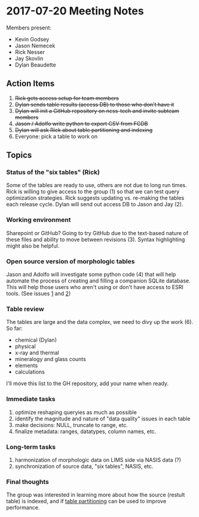 # 2017-07-20 Meeting Notes

Members present:

 * Kevin Godsey
 * Jason Nemecek
 * Rick Nesser
 * Jay Skovlin
 * Dylan Beaudette

## Action Items

 1. ~~Rick gets access setup for team members~~
 2. ~~Dylan sends table results (access DB) to those who don't have it~~
 3. ~~Dylan will init a GitHub repository on ncss-tech and invite subteam members~~
 4. ~~Jason / Adolfo write python to export CSV from FGDB~~
 5. ~~Dylan will ask Rick about table partitioning and indexing~~
 6. Everyone: pick a table to work on
 
## Topics ##

### Status of the "six tables" (Rick) ###
Some of the tables are ready to use, others are not due to long run times. Rick is willing to give access to the group (1) so that we can test query optimization strategies. Rick suggests updating vs. re-making the tables each release cycle. Dylan will send out access DB to Jason and Jay (2).

### Working environment ###
Sharepoint or GitHub? Going to try GitHub due to the text-based nature of these files and ability to move between revisions (3). Syntax highlighting might also be helpful.

### Open source version of morphologic tables ###
Jason and Adolfo will investigate some python code (4) that will help automate the process of creating and filling a companion SQLite database. This will help those users who aren't using or don't have access to ESRI tools. (See issues [1](https://github.com/ncss-tech/lab-data-delivery/issues/1) and [2](https://github.com/ncss-tech/lab-data-delivery/issues/2))

### Table review ###
The tables are large and the data complex, we need to divy up the work (6). So far:

 * chemical (Dylan)
 * physical
 * x-ray and thermal
 * mineralogy and glass counts
 * elements
 * calculations

I'll move this list to the GH repository, add your name when ready.
 

### Immediate tasks ###
 1. optimize reshaping queryies as much as possible
 2. identify the magnitude and nature of "data quality" issues in each table
 3. make decisions: NULL, truncate to range, etc.
 4. finalize metadata: ranges, datatypes, column names, etc.


### Long-term tasks ###
 1. harmonization of morphologic data on LIMS side via NASIS data (?)
 2. synchronization of source data, "six tables", NASIS, etc.
 

### Final thoughts ###
The group was interested in learning more about how the source (restult table) is indexed, and if [table partitioning](https://docs.microsoft.com/en-us/sql/relational-databases/partitions/partitioned-tables-and-indexes) can be used to improve performance.




